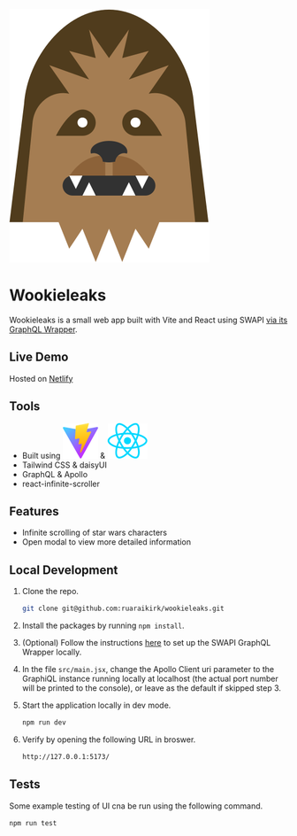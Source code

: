 <img src="src/assets/chewbacca_wookie_icon.svg" />
<h1>Wookieleaks</h1>

Wookieleaks is a small web app built with Vite and React using SWAPI [via its GraphQL Wrapper](https://graphql.org/swapi-graphql).

## Live Demo

Hosted on [Netlify](https://lucent-hamster-a5cb19.netlify.app/)

## Tools

- Built using ![Vite](public/vite.svg) & ![React](public/react.svg)
- Tailwind CSS & daisyUI
- GraphQL & Apollo
- react-infinite-scroller

## Features
- Infinite scrolling of star wars characters
- Open modal to view more detailed information

## Local Development

1. Clone the repo.

   ```sh
   git clone git@github.com:ruaraikirk/wookieleaks.git
   ```

2. Install the packages by running `npm install`.

3. (Optional) Follow the instructions [here](https://github.com/graphql/swapi-graphql) to set up the SWAPI GraphQL Wrapper locally.

4. In the file `src/main.jsx`, change the Apollo Client uri parameter to the GraphiQL instance running locally at localhost (the actual port number will be printed to the console), or leave as the default if skipped step 3.

5. Start the application locally in dev mode.

   ```sh
   npm run dev
   ```

4. Verify by opening the following URL in broswer.
   ```sh
   http://127.0.0.1:5173/
   ```

## Tests

Some example testing of UI cna be run using the following command.

```sh
npm run test
```